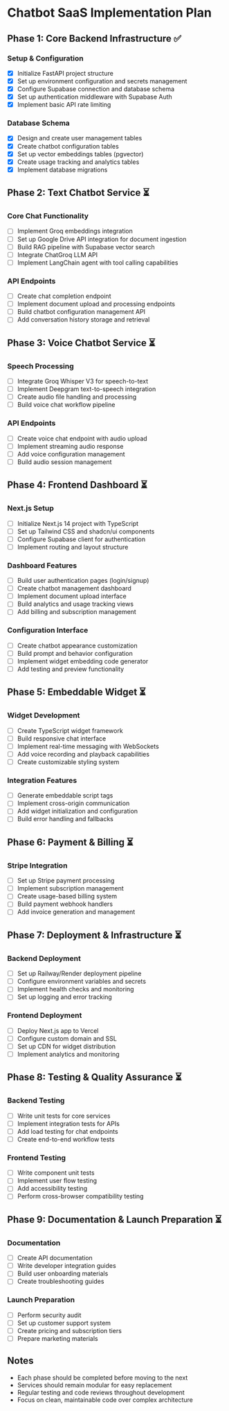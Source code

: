 # Chatbot SaaS Implementation Plan

## Phase 1: Core Backend Infrastructure ✅
### Setup & Configuration
- [x] Initialize FastAPI project structure
- [x] Set up environment configuration and secrets management
- [x] Configure Supabase connection and database schema
- [x] Set up authentication middleware with Supabase Auth
- [x] Implement basic API rate limiting

### Database Schema
- [x] Design and create user management tables
- [x] Create chatbot configuration tables
- [x] Set up vector embeddings tables (pgvector)
- [x] Create usage tracking and analytics tables
- [x] Implement database migrations

## Phase 2: Text Chatbot Service ⏳
### Core Chat Functionality
- [ ] Implement Groq embeddings integration
- [ ] Set up Google Drive API integration for document ingestion
- [ ] Build RAG pipeline with Supabase vector search
- [ ] Integrate ChatGroq LLM API
- [ ] Implement LangChain agent with tool calling capabilities

### API Endpoints
- [ ] Create chat completion endpoint
- [ ] Implement document upload and processing endpoints
- [ ] Build chatbot configuration management API
- [ ] Add conversation history storage and retrieval

## Phase 3: Voice Chatbot Service ⏳
### Speech Processing
- [ ] Integrate Groq Whisper V3 for speech-to-text
- [ ] Implement Deepgram text-to-speech integration
- [ ] Create audio file handling and processing
- [ ] Build voice chat workflow pipeline

### API Endpoints
- [ ] Create voice chat endpoint with audio upload
- [ ] Implement streaming audio response
- [ ] Add voice configuration management
- [ ] Build audio session management

## Phase 4: Frontend Dashboard ⏳
### Next.js Setup
- [ ] Initialize Next.js 14 project with TypeScript
- [ ] Set up Tailwind CSS and shadcn/ui components
- [ ] Configure Supabase client for authentication
- [ ] Implement routing and layout structure

### Dashboard Features
- [ ] Build user authentication pages (login/signup)
- [ ] Create chatbot management dashboard
- [ ] Implement document upload interface
- [ ] Build analytics and usage tracking views
- [ ] Add billing and subscription management

### Configuration Interface
- [ ] Create chatbot appearance customization
- [ ] Build prompt and behavior configuration
- [ ] Implement widget embedding code generator
- [ ] Add testing and preview functionality

## Phase 5: Embeddable Widget ⏳
### Widget Development
- [ ] Create TypeScript widget framework
- [ ] Build responsive chat interface
- [ ] Implement real-time messaging with WebSockets
- [ ] Add voice recording and playback capabilities
- [ ] Create customizable styling system

### Integration Features
- [ ] Generate embeddable script tags
- [ ] Implement cross-origin communication
- [ ] Add widget initialization and configuration
- [ ] Build error handling and fallbacks

## Phase 6: Payment & Billing ⏳
### Stripe Integration
- [ ] Set up Stripe payment processing
- [ ] Implement subscription management
- [ ] Create usage-based billing system
- [ ] Build payment webhook handlers
- [ ] Add invoice generation and management

## Phase 7: Deployment & Infrastructure ⏳
### Backend Deployment
- [ ] Set up Railway/Render deployment pipeline
- [ ] Configure environment variables and secrets
- [ ] Implement health checks and monitoring
- [ ] Set up logging and error tracking

### Frontend Deployment
- [ ] Deploy Next.js app to Vercel
- [ ] Configure custom domain and SSL
- [ ] Set up CDN for widget distribution
- [ ] Implement analytics and monitoring

## Phase 8: Testing & Quality Assurance ⏳
### Backend Testing
- [ ] Write unit tests for core services
- [ ] Implement integration tests for APIs
- [ ] Add load testing for chat endpoints
- [ ] Create end-to-end workflow tests

### Frontend Testing
- [ ] Write component unit tests
- [ ] Implement user flow testing
- [ ] Add accessibility testing
- [ ] Perform cross-browser compatibility testing

## Phase 9: Documentation & Launch Preparation ⏳
### Documentation
- [ ] Create API documentation
- [ ] Write developer integration guides
- [ ] Build user onboarding materials
- [ ] Create troubleshooting guides

### Launch Preparation
- [ ] Perform security audit
- [ ] Set up customer support system
- [ ] Create pricing and subscription tiers
- [ ] Prepare marketing materials

## Notes
- Each phase should be completed before moving to the next
- Services should remain modular for easy replacement
- Regular testing and code reviews throughout development
- Focus on clean, maintainable code over complex architecture